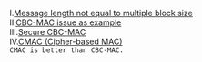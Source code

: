 I.<a href="http://geekresearchlab.net/coursera/crypto1/mac-padding-1.jpg">Message length not equal to multiple block size</a><br>
II.<a href="http://geekresearchlab.net/coursera/crypto1/mac-padding-2.jpg">CBC-MAC issue as example</a><br>
III.<a href="http://geekresearchlab.net/coursera/crypto1/mac-padding-3.jpg">Secure CBC-MAC</a><br>
IV.<a href="http://geekresearchlab.net/coursera/crypto1/mac-padding-4.jpg">CMAC (Cipher-based MAC)</a><br>
<code>CMAC is better than CBC-MAC.</code>
